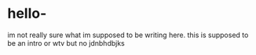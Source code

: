 # hello-

im not really sure what im supposed to be writing here. this is supposed to be an intro or wtv but no jdnbhdbjks
